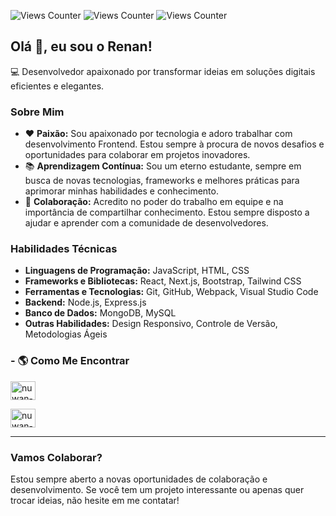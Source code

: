 ![Views Counter](https://views-counter.vercel.app/badge?pageId=renawmontanari&leftColor=000000&rightColor=0adb3f&type=total&label=TOTAL%20DE%20VISUALIZAÇÕES&style=none)
![Views Counter](https://views-counter.vercel.app/badge?pageId=renawmontanari&leftColor=000000&rightColor=0adbd8&type=daily&label=VISUALIZAÇÕES%20DE%20HOJE&style=none)
![Views Counter](https://views-counter.vercel.app/badge?pageId=renawmontanari&leftColor=000000&rightColor=781f25&type=unique&label=VISUALIZAÇÕES%20ÚNICAS&style=none)

## Olá 👋, eu sou o Renan!

💻 Desenvolvedor apaixonado por transformar ideias em soluções digitais eficientes e elegantes.

### Sobre Mim

- ❤️ **Paixão:** Sou apaixonado por tecnologia e adoro trabalhar com desenvolvimento Frontend. Estou sempre à procura de novos desafios e oportunidades para colaborar em projetos inovadores.
- 📚 **Aprendizagem Contínua:** Sou um eterno estudante, sempre em busca de novas tecnologias, frameworks e melhores práticas para aprimorar minhas habilidades e conhecimento.
- 🤝 **Colaboração:** Acredito no poder do trabalho em equipe e na importância de compartilhar conhecimento. Estou sempre disposto a ajudar e aprender com a comunidade de desenvolvedores.

### Habilidades Técnicas

- **Linguagens de Programação:** JavaScript, HTML, CSS
- **Frameworks e Bibliotecas:** React, Next.js, Bootstrap, Tailwind CSS
- **Ferramentas e Tecnologias:** Git, GitHub, Webpack, Visual Studio Code
- **Backend:** Node.js, Express.js
- **Banco de Dados:** MongoDB, MySQL
- **Outras Habilidades:** Design Responsivo, Controle de Versão, Metodologias Ágeis

### - 🌎 Como Me Encontrar

<p align="left">
   <a href="https://www.linkedin.com/in/renan-w-montanari/" target="blank"><img align="center" src="https://img.shields.io/badge/LinkedIn-0077B5?style=for-the-badge&logo=linkedin&logoColor=white" alt="nuwan-samarasinghe" height="30" width="40" /></a>

  <a href="https://bit.ly/renapfolio" target="blank"><img align="center" src="https://img.shields.io/badge/Portfolio-255E63?style=for-the-badge&logo=About.me&logoColor=white" alt="nuwan-samarasinghe" height="30" width="40" /></a>
</p>

---

### Vamos Colaborar?

Estou sempre aberto a novas oportunidades de colaboração e desenvolvimento. Se você tem um projeto interessante ou apenas quer trocar ideias, não hesite em me contatar!
